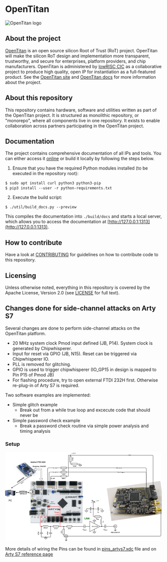 # OpenTitan

![OpenTitan logo](doc/opentitan-logo.png)

## About the project

[OpenTitan](https://opentitan.org) is an open source silicon Root of Trust
(RoT) project.  OpenTitan will make the silicon RoT design and implementation
more transparent, trustworthy, and secure for enterprises, platform providers,
and chip manufacturers.  OpenTitan is administered by [lowRISC
CIC](https://www.lowrisc.org) as a collaborative project to produce high
quality, open IP for instantiation as a full-featured product. See the
[OpenTitan site](https://opentitan.org/) and [OpenTitan
docs](https://docs.opentitan.org) for more information about the project.

## About this repository

This repository contains hardware, software and utilities written as part of the
OpenTitan project. It is structured as monolithic repository, or "monorepo",
where all components live in one repository. It exists to enable collaboration
across partners participating in the OpenTitan project.

## Documentation

The project contains comprehensive documentation of all IPs and tools. You can
either access it [online](https://docs.opentitan.org/) or build it
locally by following the steps below.

1. Ensure that you have the required Python modules installed (to be executed
in the repository root):

```command
$ sudo apt install curl python3 python3-pip
$ pip3 install --user -r python-requirements.txt
```

2. Execute the build script:

```command
$ ./util/build_docs.py --preview
```

This compiles the documentation into `./build/docs` and starts a local
server, which allows you to access the documentation at
[http://127.0.0.1:1313](http://127.0.0.1:1313).

## How to contribute

Have a look at [CONTRIBUTING](./CONTRIBUTING.md) for guidelines on how to
contribute code to this repository.

## Licensing

Unless otherwise noted, everything in this repository is covered by the Apache
License, Version 2.0 (see
[LICENSE](./LICENSE) for full text).


## Changes done for side-channel attacks on Arty S7
Several changes are done to perform side-channel attacks on the OpenTitan platform.

* 20 MHz system clock Pmod input defined (JB, P14). System clock is generated by Chipwhisperer.
* Input for reset via GPIO (JB, N15). Reset can be triggered via Chipwhisperer IO.
* PLL is removed for glitching.
* GPIO is used to trigger chipwhisperer (IO_GP15 in design is mapped to Pin P15 of Pmod JB)
* For flashing procedure, try to open external FTDI 232H first. Otherwise re-plug-in of Arty S7 is required. 

Two software examples are implemented:
* Simple glitch example
    * Break out from a while true loop and excecute code that should never be 
* Simple password check example
    * Break a password check routine via simple power analysis and timing analysis

### Setup
![Setup Arty S7](doc/sca/setup_arty_cw.png)

More details of wiring the Pins can be found in [pins_artys7.xdc](hw/top_earlgrey/data/pins_artys7.xdc) file and on [Arty S7 reference page](https://reference.digilentinc.com/reference/programmable-logic/arty-s7/reference-manual) 


